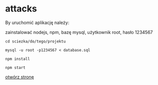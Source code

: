# attacks

By uruchomić aplikację należy:

zainstalować nodejs, npm, bazę mysql, użytkownik root, hasło 1234567

`cd sciezka/do/tego/projektu`

`mysql -u root -p1234567 < database.sql`

`npm install`

`npm start`

<a href="http://localhost:3000">otwórz stronę</a>
